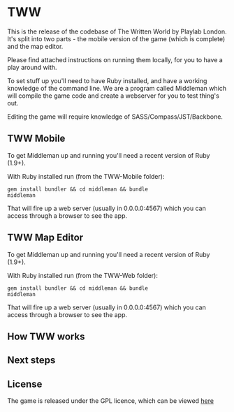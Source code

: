 TWW
===

This is the release of the codebase of The Written World by Playlab London. It's split into two parts - the mobile version of the game (which is complete) and the map editor.

Please find attached instructions on running them locally, for you to have a play around with.

To set stuff up you'll need to have Ruby installed, and have a working knowledge of the command line. We are a program called Middleman which will compile the game code and create a webserver for you to test thing's out.

Editing the game will require knowledge of SASS/Compass/JST/Backbone.

TWW Mobile
----------

To get Middleman up and running you'll need a recent version of Ruby (1.9+).

With Ruby installed run (from the TWW-Mobile folder):

    gem install bundler && cd middleman && bundle
    middleman

That will fire up a web server (usually in 0.0.0.0:4567) which you can access
through a browser to see the app.


TWW Map Editor
----------

To get Middleman up and running you'll need a recent version of Ruby (1.9+).

With Ruby installed run (from the TWW-Web folder):

    gem install bundler && cd middleman && bundle
    middleman

That will fire up a web server (usually in 0.0.0.0:4567) which you can access
through a browser to see the app.


How TWW works
----------

Next steps
---------

License
---------
The game is released under the GPL licence, which can be viewed [here](http://opensource.org/licenses/GPL-3.0 "GPL")
